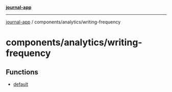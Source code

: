 [**journal-app**](../../../README.md)

***

[journal-app](../../../modules.md) / components/analytics/writing-frequency

# components/analytics/writing-frequency

## Functions

- [default](functions/default.md)
